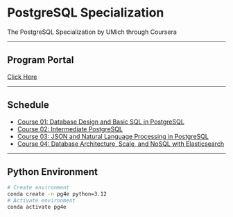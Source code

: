 # PostgreSQL Specialization

The PostgreSQL Specialization by UMich through Coursera

---

## Program Portal

[Click Here](https://www.coursera.org/specializations/postgresql-for-everybody)

---

## Schedule

* [Course 01: Database Design and Basic SQL in PostgreSQL](01-db-design-and-basic-sql/README.md)
* [Course 02: Intermediate PostgreSQL](02-intermediate-sql/README.md)
* [Course 03: JSON and Natural Language Processing in PostgreSQL](03-json-and-nlp-in-pgsql/README.md)
* [Course 04: Database Architecture, Scale, and NoSQL with Elasticsearch](04-db-architecture-and-nosql-in-es/README.md)

---

## Python Environment

```bash
# Create environment
conda create -n pg4e python=3.12
# Activate environment
conda activate pg4e
```

